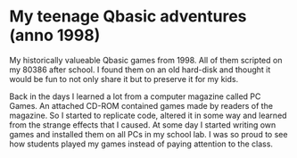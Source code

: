 # My teenage Qbasic adventures (anno 1998)
My historically valueable Qbasic games from 1998. All of them scripted on my 80386 after school. I found them on an old hard-disk and thought it would be fun to not only share it but to preserve it for my kids.

Back in the days I learned a lot from a computer magazine called PC Games. An attached CD-ROM contained games made by readers of the magazine. So I started to replicate code, altered it in some way and learned from the strange effects that I caused. At some day I started writing own games and installed them on all PCs in my school lab. I was so proud to see how students played my games instead of paying attention to the class.   
